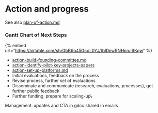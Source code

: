 # Action and progress

See also [plan-of-action.md](../../readme/discussion-team/plan-of-action.md "mention")

### Gantt Chart of Next Steps

{% embed url="https://airtable.com/shrGbB6b45GcdL0YJ/tblDnwRNHnruI9Kqw" %}

* [action-build-founding-committee.md](action-build-founding-committee.md "mention")
* [action-identify-pilot-key-projects-papers](action-identify-pilot-key-projects-papers/ "mention")
* [action-set-up-platforms.md](action-set-up-platforms.md "mention")
* Initial evaluations, feedback on the process
* Revise process, further set of evaluations
* Disseminate and communicate (research, evaluations, processes), get further public feedback
* Further funding, prepare for scaling-up\


Management: updates and CTA in gdoc shared in emails
